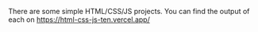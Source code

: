 There are some simple HTML/CSS/JS projects. You can find the output of each on https://html-css-js-ten.vercel.app/